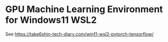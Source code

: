 # GPU Machine Learning Environment for Windows11 WSL2

See https://take6shin-tech-diary.com/win11-wsl2-pytorch-tensorflow/
